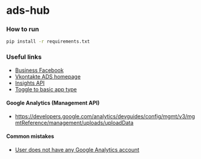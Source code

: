 # ads-hub


### How to run

```bash
pip install -r requirements.txt
```

### Useful links

* [Business Facebook](https://business.facebook.com/home/accounts)
* [Vkontakte ADS homepage](https://vk.com/ads)
* [Insights API](https://developers.facebook.com/docs/marketing-api/insights-api)
* [Toggle to basic app type](https://developers.facebook.com/docs/marketing-api/access/#basic_application)


#### Google Analytics (Management API)

* https://developers.google.com/analytics/devguides/config/mgmt/v3/mgmtReference/management/uploads/uploadData


#### Common mistakes

* [User does not have any Google Analytics account](https://stackoverflow.com/questions/12837748/analytics-google-api-error-403-user-does-not-have-any-google-analytics-account)
